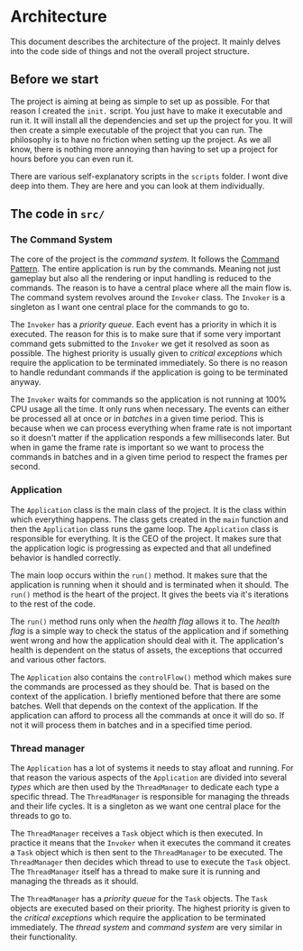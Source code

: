 # Architecture

This document describes the architecture of the project. It mainly delves into the code side of things and not the overall project structure.

## Before we start

The project is aiming at being as simple to set up as possible. For that reason I created the `init.` script. You just have to make it executable and run it. It will install all the dependencies and set up the project for you. It will then create a simple executable of the project that you can run. The philosophy is to have no friction when setting up the project. As we all know, there is nothing more annoying than having to set up a project for hours before you can even run it.

There are various self-explanatory scripts in the `scripts` folder. I wont dive deep into them. They are here and you can look at them individually.

## The code in `src/`

### The Command System

The core of the project is the *command system*. It follows the [Command Pattern](https://gameprogrammingpatterns.com/command.html). The entire application is run by the commands. Meaning not just gameplay but also all the rendering or input handling is reduced to the commands. The reason is to have a central place where all the main flow is. The command system revolves around the `Invoker` class. The `Invoker` is a singleton as I want one central place for the commands to go to.

The `Invoker` has a *priority  queue*. Each event has a priority in which it is executed. The reason for this is to make sure that if some very important command gets submitted to the `Invoker` we get it resolved as soon as possible. The highest priority is usually given to *critical exceptions* which require the application to be terminated immediately. So there is no reason to handle redundant commands if the application is going to be terminated anyway.

The `Invoker` waits for commands so the application is not running at 100% CPU usage all the time. It only runs when necessary. The events can either be processed all at once or in *batches* in a given time period. This is because when we can process everything when frame rate is not important so it doesn't matter if the application responds a few milliseconds later. But when in game the frame rate is important so we want to process the commands in batches and in a given time period to respect the frames per second.

### Application

The `Application` class is the main class of the project. It is the class within which everything happens. The class gets created in the `main` function and then the `Application` class runs the game loop. The `Application` class is responsible for everything. It is the CEO of the project. It makes sure that the application logic is progressing as expected and that all undefined behavior is handled correctly.

The main loop occurs within the `run()` method. It makes sure that the application is running when it should and is terminated when it should. The `run()` method is the heart of the project. It gives the beets via it's iterations to the rest of the code.

The `run()` method runs only when the *health flag* allows it to. The *health flag* is a simple way to check the status of the application and if something went wrong and how the application should deal with it. The application's health is dependent on the status of assets, the exceptions that occurred and various other factors.

The `Application` also contains the `controlFlow()` method which makes sure the commands are processed as they should be. That is based on the context of the application. I briefly mentioned before that there are some batches. Well that depends on the context of the application. If the application can afford to process all the commands at once it will do so. If not it will process them in batches and in a specified time period.


### Thread manager

The `Application` has a lot of systems it needs to stay afloat and running. For that reason the various aspects of the `Application` are divided into several *types* which are then used by the `ThreadManager` to dedicate each type a specific thread. The `ThreadManager` is responsible for managing the threads and their life cycles. It is a singleton as we want one central place for the threads to go to.

The `ThreadManager` receives a `Task` object which is then executed. In practice it means that the `Invoker` when it executes the command it creates a `Task` object which is then sent to the `ThreadManager` to be executed. The `ThreadManager` then decides which thread to use to execute the `Task` object. The `ThreadManager` itself has a thread to make sure it is running and managing the threads as it should.

The `ThreadManager` has a *priority queue* for the `Task` objects. The `Task` objects are executed based on their priority. The highest priority is given to the *critical exceptions* which require the application to be terminated immediately. The *thread system* and *command system* are very similar in their functionality.